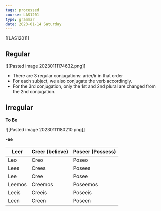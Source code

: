 ```yaml
---
tags: processed
course: LAS1201
type: grammar
date: 2023-01-14 Saturday
---
```

[[LAS1201]]
## Regular

![[Pasted image 20230111174632.png]]

- There are 3 regular conjugations: ar/er/ir in that order
- For each subject, we also conjugate the verb accordingly.
- For the 3rd conjugation, only the 1st and 2nd plural are changed from the 2nd conjugation.

## Irregular

**To Be**

![[Pasted image 20230111180210.png]]

**-ee**

| Leer   | Creer (believe) | Poseer (Possess) |
| ------ | --------------- | ---------------- |
| Leo    | Creo            | Poseo            |
| Lees   | Crees           | Posees           |
| Lee    | Cree            | Posee            |
| Leemos | Creemos         | Poseemos         |
| Leeis  | Creeis          | Poseeis          |
| Leen   | Creen           | Poseen           | 


